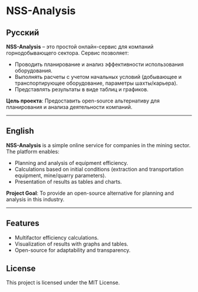 # NSS-Analysis

## Русский

**NSS-Analysis** – это простой онлайн-сервис для компаний горнодобывающего сектора. Сервис позволяет:
- Проводить планирование и анализ эффективности использования оборудования.
- Выполнять расчеты с учетом начальных условий (добывающее и транспортирующее оборудование, параметры шахты/карьера).
- Представлять результаты в виде таблиц и графиков.

**Цель проекта**: Предоставить open-source альтернативу для планирования и анализа деятельности компаний.

---

## English

**NSS-Analysis** is a simple online service for companies in the mining sector. The platform enables:
- Planning and analysis of equipment efficiency.
- Calculations based on initial conditions (extraction and transportation equipment, mine/quarry parameters).
- Presentation of results as tables and charts.

**Project Goal**: To provide an open-source alternative for planning and analysis in this industry.

---

## Features
- Multifactor efficiency calculations.
- Visualization of results with graphs and tables.
- Open-source for adaptability and transparency.


## License
This project is licensed under the MIT License.
